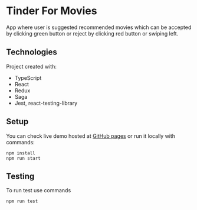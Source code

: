 # Tinder For Movies
App where user is suggested recommended movies which can be accepted by clicking green button or reject by clicking red button or swiping left.

## Technologies
Project created with:
* TypeScript
* React
* Redux
* Saga
* Jest, react-testing-library

## Setup
You can check live demo hosted at [GitHub pages](https://mcozhusheck.github.io/tinder-for-movies/) or run it locally with commands:
```
npm install
npm run start
```

## Testing
To run test use commands
```
npm run test
```